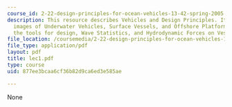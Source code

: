 ```yaml
---
course_id: 2-22-design-principles-for-ocean-vehicles-13-42-spring-2005
description: This resource describes Vehicles and Design Principles. It also contains
  images of Underwater Vehicles, Surface Vessels, and Offshore Platform. It explains
  the tools for design, Wave Statistics, and Hydrodynamic Forces on Vessels.
file_location: /coursemedia/2-22-design-principles-for-ocean-vehicles-13-42-spring-2005/877ee3bcaa6cf36b82d9ca6ed3e585ae_lec1.pdf
file_type: application/pdf
layout: pdf
title: lec1.pdf
type: course
uid: 877ee3bcaa6cf36b82d9ca6ed3e585ae

---
```

None